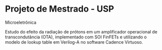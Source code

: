 # Projeto de Mestrado - USP
Microeletrônica

Estudo do efeito da radiação de prótons em um amplificador operacional de transcondutância (OTA), implementado com SOI FinFETs e utilizando o modelo de lookup table em Verilog-A no software Cadence Virtuoso.
